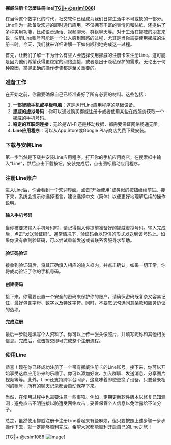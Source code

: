 **挪威注册卡怎麽註冊line[[TG💪+ @esim1088](https://t.me/s/esim1088)]**

在当今这个数字化的时代，社交软件已经成为我们日常生活中不可或缺的一部分。Line作为一款备受欢迎的即时通讯应用，不仅拥有丰富的表情包和贴纸，还提供了多种实用功能，比如语音通话、视频聊天、群组聊天等。对于生活在挪威的朋友来说，注册Line账号可能是一个让人感到困惑的过程，尤其是当你需要使用挪威的注册卡时。今天，我们就来详细讲解一下如何顺利地完成这一过程。

首先，让我们了解一下为什么有些人会选择使用挪威的注册卡来注册Line。这可能是因为他们希望获得更稳定的网络连接，或者是出于隐私保护的需求。无论出于何种原因，掌握正确的操作步骤都是至关重要的。

### 准备工作

在开始之前，你需要确保自己已经准备好了所有必要的材料。这些包括：

1. **一部智能手机或平板电脑**：这是运行Line应用程序的基础设备。
2. **挪威的虚拟号码**：你可以通过购买挪威注册卡或者使用某些在线服务获取一个挪威的手机号码。
3. **稳定的互联网连接**：无论是Wi-Fi还是移动数据，都需要保证网络畅通无阻。
4. **Line应用程序**：可以从App Store或Google Play商店免费下载安装。

### 下载与安装Line

第一步当然是下载并安装Line应用程序。打开你的手机应用商店，在搜索框中输入“Line”，然后点击下载按钮。安装完成后，点击图标启动应用程序。

### 注册Line账户

进入Line后，你会看到一个欢迎界面。点击“开始使用”或类似的按钮继续前进。接下来，系统会提示你选择语言，建议选择中文（简体）以便更好地理解后续的操作说明。

#### 输入手机号码

当你被要求输入手机号码时，请记得输入你提前准备好的挪威虚拟号码。输入完成后，点击“发送验证码”。通常情况下，验证码会以短信的形式发送到该号码上。如果你没有收到验证码，可以尝试重新发送或者联系客服寻求帮助。

#### 验证码验证

接收到验证码后，将其正确填入相应的输入框内，并点击确认。如果一切正常，你将成功验证了你的手机号码。

#### 创建密码

接下来，你需要设置一个安全的密码来保护你的账户。请确保密码既复杂又容易记住，最好包含字母、数字以及特殊字符。同时，不要忘记勾选同意条款和服务协议的选项。

#### 完成注册

最后一步就是填写个人资料了。你可以上传一张头像照片，并填写昵称和其他相关信息。完成后，点击提交即可完成整个注册流程。

### 使用Line

恭喜！现在你已经成功注册了一个带有挪威注册卡的Line账号。接下来，你可以开始享受这款应用带来的乐趣了。你可以添加好友、加入群聊、发送消息、分享图片视频等等。此外，Line还支持跨平台同步，这意味着即使更换了设备，只要登录相同的账号，所有的聊天记录都会自动保存下来。

当然，在使用过程中也需要注意一些事项。例如，定期更新软件版本以修复已知漏洞；避免点击不明链接以防遭受网络攻击；妥善保管个人信息以免泄露给不法分子。

总之，虽然使用挪威注册卡注册Line看起来有些麻烦，但只要按照上述步骤一步步操作下去，就一定能够顺利完成。希望大家都能顺利开启自己的Line之旅！

[[TG💪+ @esim1088](https://t.me/s/esim1088) ![Image](https://i.postimg.cc/4NQfJmqS/Snipaste-2025-05-13-00-14-12.png)]